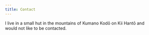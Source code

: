 ```yaml
---
title: Contact
---
```



I live in a small hut in the mountains of Kumano Kodō on Kii Hantō and would not
like to be contacted.

